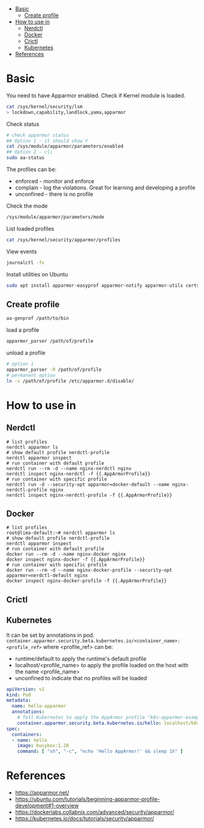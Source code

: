 - [Basic](#basic)
  - [Create profile](#create-profile)
- [How to use in](#how-to-use-in)
  - [Nerdctl](#nerdctl)
  - [Docker](#docker)
  - [Crictl](#crictl)
  - [Kubernetes](#kubernetes)
- [References](#references)

# Basic 
You need to have Apparmor enabled. Check if Kernel module is loaded.
```bash
cat /sys/kernel/security/lsm
> lockdown,capability,landlock,yama,apparmor
```

Check status

```bash
# check apparmor status
## Option 1 - it should show Y
cat /sys/module/apparmor/parameters/enabled
## Option 2 - cli
sudo aa-status
```

The profiles can be:
* enforced - monitor and enforce 
* complain - log the violations. Great for learning and developing a profile
* unconfined - there is no profile

Check the mode
```bash
/sys/module/apparmor/parameters/mode
```

List loaded profiles
```bash
cat /sys/kernel/security/apparmor/profiles
```

View events
```bash
journalctl -fx
```

Install utilities on Ubuntu
```bash
sudo apt install apparmor-easyprof apparmor-notify apparmor-utils certspotter
```

## Create profile
```bash
aa-genprof /path/to/bin
```

load a profile
 ```bash
 apparmor_parser /path/of/profile
 ```
unload a profile
 ```bash
 # option 1
 apparmor_parser -R /path/of/profile
 # permanent option
 ln -s /path/of/profile /etc/apparmor.d/disable/
 ```

# How to use in
## Nerdctl
```console
# list profiles
nerdctl apparmor ls
# show default profile nerdctl-profile
nerdctl apparmor inspect
# run container with default profile
nerdctl run --rm -d --name nginx-nerdctl nginx
nerdctl inspect nginx-nerdctl -f {{.AppArmorProfile}}
# run container with specific profile
nerdctl run -d --security-opt apparmor=docker-default --name nginx-nerdctl-profile nginx
nerdctl inspect nginx-nerdctl-profile -f {{.AppArmorProfile}}
```
## Docker
```console
# list profiles
root@lima-default:~# nerdctl apparmor ls
# show default profile nerdctl-profile
nerdctl apparmor inspect
# run container with default profile
docker run --rm -d --name nginx-docker nginx
docker inspect nginx-docker -f {{.AppArmorProfile}}
# run container with specific profile
docker run --rm -d --name nginx-docker-profile --security-opt apparmor=nerdctl-default nginx
docker inspect nginx-docker-profile -f {{.AppArmorProfile}}
```
## Crictl

## Kubernetes
It can be set by annotations in pod. `container.apparmor.security.beta.kubernetes.io/<container_name>: <profile_ref>`
where <profile_ref> can be:
* runtime/default to apply the runtime's default profile
* localhost/<profile_name> to apply the profile loaded on the host with the name <profile_name>
* unconfined to indicate that no profiles will be loaded

```yaml
apiVersion: v1
kind: Pod
metadata:
  name: hello-apparmor
  annotations:
    # Tell Kubernetes to apply the AppArmor profile "k8s-apparmor-example-deny-write" in the hello container    
    container.apparmor.security.beta.kubernetes.io/hello: localhost/k8s-apparmor-example-deny-write
spec:
  containers:
  - name: hello
    image: busybox:1.28
    command: [ "sh", "-c", "echo 'Hello AppArmor!' && sleep 1h" ]
```


# References
* https://apparmor.net/
* https://ubuntu.com/tutorials/beginning-apparmor-profile-development#1-overview
* https://dockerlabs.collabnix.com/advanced/security/apparmor/
* https://kubernetes.io/docs/tutorials/security/apparmor/


